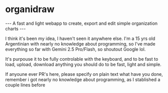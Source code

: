 # organidraw
--- A fast and light webapp to create, export and edit simple organization charts ---

I think it's been my idea, I haven't seen it anywhere else. I'm a 15 yrs old Argentinian with nearly no knowledge about programming, so I've made everything so far with Gemini 2.5 Pro/Flash, so shoutout Google lol.

It's purpouse it to be fully controlable with the keyboard, and to be fast to load, upload, download anything you should do to be fast, light and simple.

If anyoune ever PR's here, please specify on plain text what have you done, remember i got nearly no knowledge about programming, as I stablished a couple lines before
